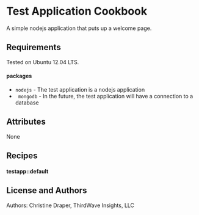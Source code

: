 Test Application Cookbook
=========================
A simple nodejs application that puts up a welcome page.

Requirements
------------
Tested on Ubuntu 12.04 LTS.

#### packages
- `nodejs` - The test application is a nodejs application
- ` mongodb` - In the future, the test application will have a connection to a database

Attributes
----------
None


Recipes
-------
#### testapp::default



License and Authors
-------------------
Authors: Christine Draper, ThirdWave Insights, LLC
